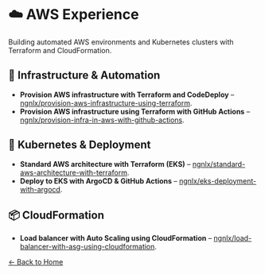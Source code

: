 # ☁️ AWS Experience

Building automated AWS environments and Kubernetes clusters with Terraform and CloudFormation.

## 🔧 Infrastructure & Automation
- **Provision AWS infrastructure with Terraform and CodeDeploy** – [ngnlx/provision-aws-infrastructure-using-terraform](https://github.com/ngnlx/provision-aws-infrastructure-using-terraform).
- **Provision AWS infrastructure using Terraform with GitHub Actions** – [ngnlx/provision-infra-in-aws-with-github-actions](https://github.com/ngnlx/provision-infra-in-aws-with-github-actions).

## 🐳 Kubernetes & Deployment
- **Standard AWS architecture with Terraform (EKS)** – [ngnlx/standard-aws-architecture-with-terraform](https://github.com/ngnlx/standard-aws-architecture-with-terraform).
- **Deploy to EKS with ArgoCD & GitHub Actions** – [ngnlx/eks-deployment-with-argocd](https://github.com/ngnlx/eks-deployment-with-argocd).

## 📦 CloudFormation
- **Load balancer with Auto Scaling using CloudFormation** – [ngnlx/load-balancer-with-asg-using-cloudformation](https://github.com/ngnlx/load-balancer-with-asg-using-cloudformation).

[← Back to Home](README.md)
